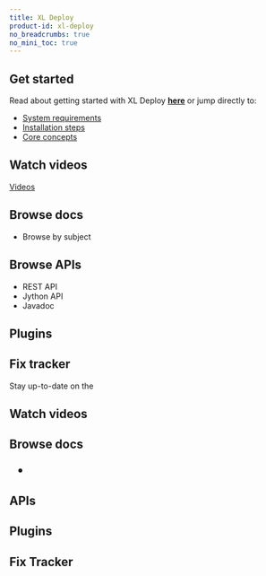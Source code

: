 ```yaml
---
title: XL Deploy
product-id: xl-deploy
no_breadcrumbs: true
no_mini_toc: true
---
```


## Get started

Read about getting started with XL Deploy [**here**](/xl-deploy/how-to/get-started-with-xl-deploy.html) or jump directly to:

* [System requirements](/xl-deploy/concept/requirements-for-installing-xl-deploy.html)
* [Installation steps](/xl-deploy/how-to/install-xl-deploy.html)
* [Core concepts](/xl-deploy/concept/key-xl-deploy-concepts.html)

## Watch videos

[Videos](/videos/index.html#xl-deploy)

## Browse docs

* Browse by subject

## Browse APIs

* REST API
* Jython API
* Javadoc

## Plugins

## Fix tracker

Stay up-to-date on the

<h2>Watch videos</h2>

<h2>Browse docs</li>
    <ul>
        <li>
    </ul>
<h2>APIs</li>
<h2>Plugins</li>
<h2>Fix Tracker</li>
